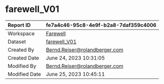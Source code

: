



# farewell_V01

|Report ID|fe7a4c46-95c8-4e9f-b2a8-7daf359c4006|
| :--- | :--- |
|Workspace|[Farewell](../Workspaces/Farewell.md)|
|Dataset|[farewell_V01](../Datasets/farewell_V01.md)|
|Created By|Bernd.Reiser@rolandberger.com|
|Created Date|June 24, 2023 10:31:05|
|Modified By|Bernd.Reiser@rolandberger.com|
|Modified Date|June 25, 2023 10:45:11|
